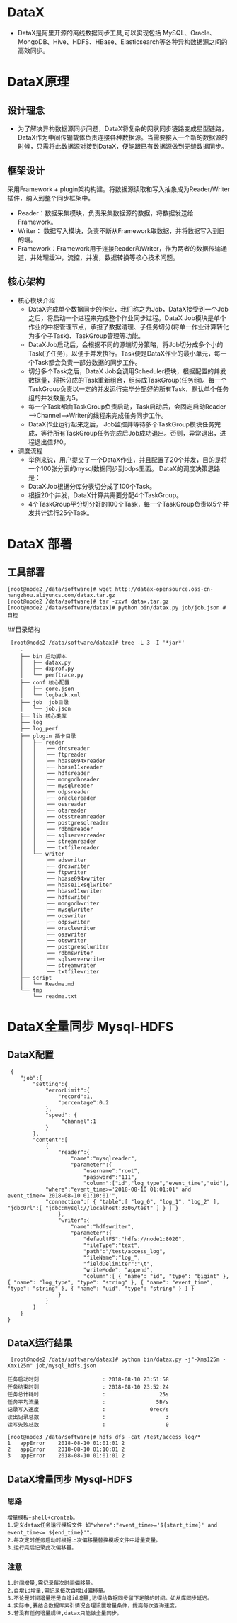 # DataX
- DataX是阿里开源的离线数据同步工具,可以实现包括 MySQL、Oracle、MongoDB、Hive、HDFS、HBase、Elasticsearch等各种异构数据源之间的高效同步。

# DataX原理

## 设计理念

- 为了解决异构数据源同步问题，DataX将复杂的网状同步链路变成星型链路，DataX作为中间传输载体负责连接各种数据源。当需要接入一个新的数据源的时候，只需将此数据源对接到DataX，便能跟已有数据源做到无缝数据同步。

## 框架设计

采用Framework + plugin架构构建。将数据源读取和写入抽象成为Reader/Writer插件，纳入到整个同步框架中。
- Reader：数据采集模块，负责采集数据源的数据，将数据发送给Framework。
- Writer： 数据写入模块，负责不断从Framework取数据，并将数据写入到目的端。
- Framework：Framework用于连接Reader和Writer，作为两者的数据传输通道，并处理缓冲，流控，并发，数据转换等核心技术问题。

## 核心架构

- 核心模块介绍
  - DataX完成单个数据同步的作业，我们称之为Job，DataX接受到一个Job之后，将启动一个进程来完成整个作业同步过程。DataX Job模块是单个作业的中枢管理节点，承担了数据清理、子任务切分(将单一作业计算转化为多个子Task)、TaskGroup管理等功能。
  - DataXJob启动后，会根据不同的源端切分策略，将Job切分成多个小的Task(子任务)，以便于并发执行。Task便是DataX作业的最小单元，每一个Task都会负责一部分数据的同步工作。
  - 切分多个Task之后，DataX Job会调用Scheduler模块，根据配置的并发数据量，将拆分成的Task重新组合，组装成TaskGroup(任务组)。每一个TaskGroup负责以一定的并发运行完毕分配好的所有Task，默认单个任务组的并发数量为5。
  - 每一个Task都由TaskGroup负责启动，Task启动后，会固定启动Reader—>Channel—>Writer的线程来完成任务同步工作。
  - DataX作业运行起来之后， Job监控并等待多个TaskGroup模块任务完成，等待所有TaskGroup任务完成后Job成功退出。否则，异常退出，进程退出值非0。
- 调度流程
  - 举例来说，用户提交了一个DataX作业，并且配置了20个并发，目的是将一个100张分表的mysql数据同步到odps里面。 DataX的调度决策思路是：
  - DataXJob根据分库分表切分成了100个Task。
  - 根据20个并发，DataX计算共需要分配4个TaskGroup。
  - 4个TaskGroup平分切分好的100个Task，每一个TaskGroup负责以5个并发共计运行25个Task。

# DataX 部署

## 工具部署
```shell
[root@node2 /data/software]# wget http://datax-opensource.oss-cn-hangzhou.aliyuncs.com/datax.tar.gz
[root@node2 /data/software]# tar -zxvf datax.tar.gz
[root@node2 /data/software/datax]# python bin/datax.py job/job.json #自检
```

##目录结构
```
 [root@node2 /data/software/datax]# tree -L 3 -I '*jar*'
    .
    ├── bin 启动脚本
    │   ├── datax.py
    │   ├── dxprof.py
    │   └── perftrace.py
    ├── conf 核心配置
    │   ├── core.json
    │   └── logback.xml
    ├── job  job目录
    │   └── job.json
    ├── lib 核心类库
    ├── log
    ├── log_perf
    ├── plugin 插卡目录
    │   ├── reader 
    │   │   ├── drdsreader
    │   │   ├── ftpreader
    │   │   ├── hbase094xreader
    │   │   ├── hbase11xreader
    │   │   ├── hdfsreader
    │   │   ├── mongodbreader
    │   │   ├── mysqlreader
    │   │   ├── odpsreader
    │   │   ├── oraclereader
    │   │   ├── ossreader
    │   │   ├── otsreader
    │   │   ├── otsstreamreader
    │   │   ├── postgresqlreader
    │   │   ├── rdbmsreader
    │   │   ├── sqlserverreader
    │   │   ├── streamreader
    │   │   └── txtfilereader
    │   └── writer
    │       ├── adswriter
    │       ├── drdswriter
    │       ├── ftpwriter
    │       ├── hbase094xwriter
    │       ├── hbase11xsqlwriter
    │       ├── hbase11xwriter
    │       ├── hdfswriter
    │       ├── mongodbwriter
    │       ├── mysqlwriter
    │       ├── ocswriter
    │       ├── odpswriter
    │       ├── oraclewriter
    │       ├── osswriter
    │       ├── otswriter
    │       ├── postgresqlwriter
    │       ├── rdbmswriter
    │       ├── sqlserverwriter
    │       ├── streamwriter
    │       └── txtfilewriter
    ├── script
    │   └── Readme.md
    └── tmp
        └── readme.txt
```

# DataX全量同步 Mysql-HDFS

## DataX配置
```
 {
    "job":{
        "setting":{
            "errorLimit":{
                "record":1,
                "percentage":0.2
            },
            "speed": {
                 "channel":1
            }
        },
        "content":[
            {
                "reader":{
                    "name":"mysqlreader",
                    "parameter":{
                        "username":"root",
                        "password":"111",
                        "column":["id","log_type","event_time","uid"],
            "where":"event_time>='2018-08-10 01:01:01' and event_time<='2018-08-10 01:10:01'",
            "connection":[ { "table":[ "log_0", "log_1", "log_2" ], "jdbcUrl":[ "jdbc:mysql://localhost:3306/test" ] } ] }
                },
                "writer":{
                    "name":"hdfswriter",
                    "parameter":{
                        "defaultFS":"hdfs://node1:8020",
                        "fileType":"text",
                        "path":"/test/access_log",
                        "fileName":"log_",
                        "fieldDelimiter":"\t",
                        "writeMode": "append",
                        "column":[ { "name": "id", "type": "bigint" }, { "name": "log_type", "type": "string" }, { "name": "event_time", "type": "string" }, { "name": "uid", "type": "string" } ] }
                }
            }
        ]
    }
}
```

## DataX运行结果
```
 [root@node2 /data/software/datax]# python bin/datax.py -j"-Xms125m -Xmx125m" job/mysql_hdfs.json

任务启动时刻                    : 2018-08-10 23:51:58
任务结束时刻                    : 2018-08-10 23:52:24
任务总计耗时                    :                 25s
任务平均流量                    :                5B/s
记录写入速度                    :              0rec/s
读出记录总数                    :                   3
读写失败总数                    :                   0

[root@node3 /data/software]# hdfs dfs -cat /test/access_log/*
1   appError    2018-08-10 01:01:01 2
2   appError    2018-08-10 01:10:01 2
3   appError    2018-08-10 01:01:01 2
```

## DataX增量同步 Mysql-HDFS

### 思路
```
增量模板+shell+crontab。
1.定义datax任务运行模板文件 如"where":"event_time>='${start_time}' and event_time<='${end_time}'"。
2.每次定时任务启动时根据上次偏移量替换模板文件中增量变量。
3.运行完后记录此次偏移量。
```

### 注意
```
1.时间增量,需记录每次时间偏移量。
2.自增id增量,需记录每次自增id偏移量。
3.不论是时间增量还是自增id增量,记得给数据同步留下足够的时间。如从库同步延迟。
4.实际中,要结合数据库索引情况合理设置增量条件，提高每次查询速度。
5.若没有任何增量规律,datax只能做全量同步。
```

